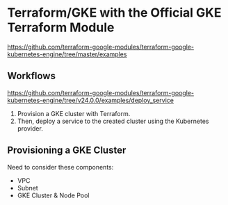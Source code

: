 # Terraform/GKE with the Official GKE Terraform Module

https://github.com/terraform-google-modules/terraform-google-kubernetes-engine/tree/master/examples

## Workflows

https://github.com/terraform-google-modules/terraform-google-kubernetes-engine/tree/v24.0.0/examples/deploy_service

1. Provision a GKE cluster with Terraform.
2. Then, deploy a service to the created cluster using the Kubernetes provider.

## Provisioning a GKE Cluster

Need to consider these components:

- VPC
- Subnet
- GKE Cluster & Node Pool
